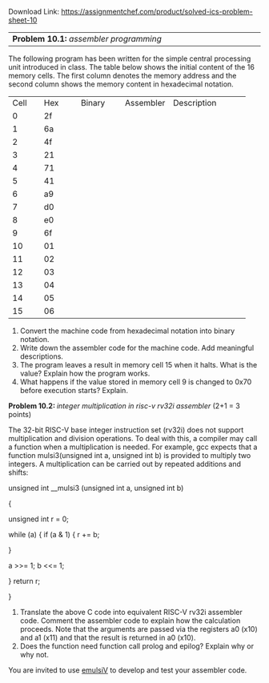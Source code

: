 Download Link: https://assignmentchef.com/product/solved-ics-problem-sheet-10
<br>
<table width="572">

 <tbody>

  <tr>

   <td width="448"><strong>Problem 10.1: </strong><em>assembler programming</em></td>

   <td width="123"> </td>

  </tr>

 </tbody>

</table>

The following program has been written for the simple central processing unit introduced in class. The table below shows the initial content of the 16 memory cells. The first column denotes the memory address and the second column shows the memory content in hexadecimal notation.

<table width="393">

 <tbody>

  <tr>

   <td width="47">Cell</td>

   <td width="58">Hex</td>

   <td width="72">Binary</td>

   <td width="78">Assembler</td>

   <td width="137">Description</td>

  </tr>

  <tr>

   <td width="47">0</td>

   <td width="58">2f</td>

   <td width="72"> </td>

   <td width="78"> </td>

   <td width="137"> </td>

  </tr>

  <tr>

   <td width="47">1</td>

   <td width="58">6a</td>

   <td width="72"> </td>

   <td width="78"> </td>

   <td width="137"> </td>

  </tr>

  <tr>

   <td width="47">2</td>

   <td width="58">4f</td>

   <td width="72"> </td>

   <td width="78"> </td>

   <td width="137"> </td>

  </tr>

  <tr>

   <td width="47">3</td>

   <td width="58">21</td>

   <td width="72"> </td>

   <td width="78"> </td>

   <td width="137"> </td>

  </tr>

  <tr>

   <td width="47">4</td>

   <td width="58">71</td>

   <td width="72"> </td>

   <td width="78"> </td>

   <td width="137"> </td>

  </tr>

  <tr>

   <td width="47">5</td>

   <td width="58">41</td>

   <td width="72"> </td>

   <td width="78"> </td>

   <td width="137"> </td>

  </tr>

  <tr>

   <td width="47">6</td>

   <td width="58">a9</td>

   <td width="72"> </td>

   <td width="78"> </td>

   <td width="137"> </td>

  </tr>

  <tr>

   <td width="47">7</td>

   <td width="58">d0</td>

   <td width="72"> </td>

   <td width="78"> </td>

   <td width="137"> </td>

  </tr>

  <tr>

   <td width="47">8</td>

   <td width="58">e0</td>

   <td width="72"> </td>

   <td width="78"> </td>

   <td width="137"> </td>

  </tr>

  <tr>

   <td width="47">9</td>

   <td width="58">6f</td>

   <td width="72"> </td>

   <td width="78"> </td>

   <td width="137"> </td>

  </tr>

  <tr>

   <td width="47">10</td>

   <td width="58">01</td>

   <td width="72"> </td>

   <td width="78"> </td>

   <td width="137"> </td>

  </tr>

  <tr>

   <td width="47">11</td>

   <td width="58">02</td>

   <td width="72"> </td>

   <td width="78"> </td>

   <td width="137"> </td>

  </tr>

  <tr>

   <td width="47">12</td>

   <td width="58">03</td>

   <td width="72"> </td>

   <td width="78"> </td>

   <td width="137"> </td>

  </tr>

  <tr>

   <td width="47">13</td>

   <td width="58">04</td>

   <td width="72"> </td>

   <td width="78"> </td>

   <td width="137"> </td>

  </tr>

  <tr>

   <td width="47">14</td>

   <td width="58">05</td>

   <td width="72"> </td>

   <td width="78"> </td>

   <td width="137"> </td>

  </tr>

  <tr>

   <td width="47">15</td>

   <td width="58">06</td>

   <td width="72"> </td>

   <td width="78"> </td>

   <td width="137"> </td>

  </tr>

 </tbody>

</table>

<ol>

 <li>Convert the machine code from hexadecimal notation into binary notation.</li>

 <li>Write down the assembler code for the machine code. Add meaningful descriptions.</li>

 <li>The program leaves a result in memory cell 15 when it halts. What is the value? Explain how the program works.</li>

 <li>What happens if the value stored in memory cell 9 is changed to 0x70 before execution starts? Explain.</li>

</ol>

<strong>Problem 10.2: </strong><em>integer multiplication in risc-v rv32i assembler                                                     </em>(2+1 = 3 points)

The 32-bit RISC-V base integer instruction set (rv32i) does not support multiplication and division operations. To deal with this, a compiler may call a function when a multiplication is needed. For example, gcc expects that a function mulsi3(unsigned int a, unsigned int b) is provided to multiply two integers. A multiplication can be carried out by repeated additions and shifts:

unsigned int __mulsi3 (unsigned int a, unsigned int b)

{

unsigned int r = 0;

while (a) { if (a &amp; 1) { r += b;

}

a &gt;&gt;= 1; b &lt;&lt;= 1;

} return r;

}

<ol>

 <li>Translate the above C code into equivalent RISC-V rv32i assembler code. Comment the assembler code to explain how the calculation proceeds. Note that the arguments are passed via the registers a0 (x10) and a1 (x11) and that the result is returned in a0 (x10).</li>

 <li>Does the function need function call prolog and epilog? Explain why or why not.</li>

</ol>

You are invited to use <a href="http://tice.sea.eseo.fr/riscv/">emulsiV</a> to develop and test your assembler code.